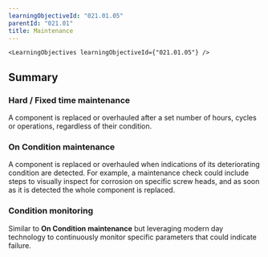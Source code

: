```yaml
---
learningObjectiveId: "021.01.05"
parentId: "021.01"
title: Maintenance
---
```


```tsx eval
<LearningObjectives learningObjectiveId={"021.01.05"} />
```

## Summary

### Hard / Fixed time maintenance

A component is replaced or overhauled after a set number of hours, cycles or
operations, regardless of their condition.

### On Condition maintenance

A component is replaced or overhauled when indications of its deteriorating
condition are detected. For example, a maintenance check could include steps to
visually inspect for corrosion on specific screw heads, and as soon as it is
detected the whole component is replaced.

### Condition monitoring

Similar to **On Condition maintenance** but leveraging modern day technology to
continuously monitor specific parameters that could indicate failure.
